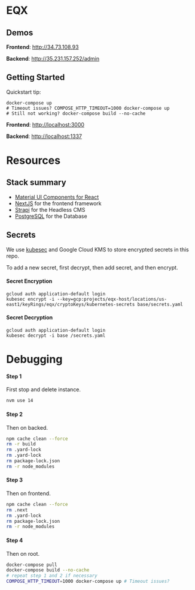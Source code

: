 # EQX

## Demos

**Frontend**: <http://34.73.108.93>

**Backend**: <http://35.231.157.252/admin>


## Getting Started

Quickstart tip:

    docker-compose up
    # Timeout issues? COMPOSE_HTTP_TIMEOUT=1000 docker-compose up
    # Still not working? docker-compose build --no-cache

**Frontend**: [http://localhost:3000](http://localhost:3000)

**Backend**: [http://localhost:1337](http://localhost:1337)
    

# Resources

## Stack summary

* [Material UI Components for React](https://material-ui.com/)
* [NextJS](https://github.com/zeit/next.js) for the frontend framework
* [Strapi](https://github.com/strapi/strapi) for the Headless CMS
* [PostgreSQL](https://www.postgresql.org/download) for the Database


## Secrets

We use [kubesec](https://github.com/shyiko/kubesec) and Google Cloud KMS to store encrypted secrets in this repo.

To add a new secret, first decrypt, then add secret, and then encrypt. 


#### Secret Encryption

```
gcloud auth application-default login
kubesec encrypt -i --key=gcp:projects/eqx-host/locations/us-east1/keyRings/eqx/cryptoKeys/kubernetes-secrets base/secrets.yaml
```

#### Secret Decryption

 ```
 gcloud auth application-default login
 kubesec decrypt -i base /secrets.yaml
 ```

# Debugging

#### Step 1
First stop and delete instance.

```bash
nvm use 14
```

#### Step 2
Then on backed.

```bash
npm cache clean --force
rm -r build
rm .yard-lock
rm .yard-lock
rm package-lock.json
rm -r node_modules
```


#### Step 3
Then on frontend.

```bash
npm cache clean --force
rm .next
rm .yard-lock
rm package-lock.json
rm -r node_modules
```

#### Step 4
Then on root.

```bash
docker-compose pull
docker-compose build --no-cache
# repeat step 1 and 2 if necessary
COMPOSE_HTTP_TIMEOUT=1000 docker-compose up # Timeout issues? 
```

